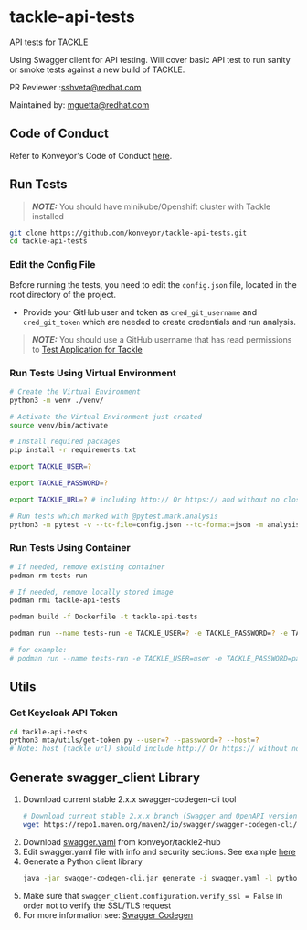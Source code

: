 # tackle-api-tests
API tests for TACKLE

Using Swagger client for API testing.
Will cover basic API test to run sanity or smoke tests against a new build of TACKLE.

PR Reviewer :sshveta@redhat.com

Maintained by: mguetta@redhat.com

## Code of Conduct
Refer to Konveyor's Code of Conduct [here](https://github.com/konveyor/community/blob/main/CODE_OF_CONDUCT.md).

## Run Tests

> **_NOTE:_** You should have minikube/Openshift cluster with Tackle installed

```bash
git clone https://github.com/konveyor/tackle-api-tests.git
cd tackle-api-tests
```

### Edit the Config File
Before running the tests, you need to edit the `config.json` file, located in the root directory of the project.
* Provide your GitHub user and token as `cred_git_username` and `cred_git_token` which are needed to create credentials and run analysis.

> **_NOTE:_** You should use a GitHub username that has read permissions to [Test Application for Tackle](https://github.com/konveyor/tackle-testapp)

### Run Tests Using Virtual Environment
```bash
# Create the Virtual Environment
python3 -m venv ./venv/

# Activate the Virtual Environment just created
source venv/bin/activate

# Install required packages
pip install -r requirements.txt

export TACKLE_USER=?

export TACKLE_PASSWORD=?

export TACKLE_URL=? # including http:// Or https:// and without no closing /

# Run tests which marked with @pytest.mark.analysis
python3 -m pytest -v --tc-file=config.json --tc-format=json -m analysis
```

### Run Tests Using Container
```bash
# If needed, remove existing container
podman rm tests-run

# If needed, remove locally stored image
podman rmi tackle-api-tests

podman build -f Dockerfile -t tackle-api-tests

podman run --name tests-run -e TACKLE_USER=? -e TACKLE_PASSWORD=? -e TACKLE_URL=http://x.x.x.x tackle-api-tests [PYTEST OPTIONS]

# for example:
# podman run --name tests-run -e TACKLE_USER=user -e TACKLE_PASSWORD=pass -e TACKLE_URL=https://1.1.1.1 tackle-api-tests -m tags
```

## Utils

### Get Keycloak API Token
```bash
cd tackle-api-tests
python3 mta/utils/get-token.py --user=? --password=? --host=?
# Note: host (tackle url) should include http:// Or https:// without no closing /
```

## Generate swagger_client Library
1. Download current stable 2.x.x swagger-codegen-cli tool
    ```bash
    # Download current stable 2.x.x branch (Swagger and OpenAPI version 2)
    wget https://repo1.maven.org/maven2/io/swagger/swagger-codegen-cli/2.4.29/swagger-codegen-cli-2.4.29.jar -O swagger-codegen-cli.jar
    ```
2. Download [swagger.yaml](https://raw.githubusercontent.com/konveyor/tackle2-hub/main/docs/swagger.yaml) from konveyor/tackle2-hub
3. Edit swagger.yaml file with info and security sections. See example [here](swagger.yaml#L2352)
4. Generate a Python client library
   ```bash
   java -jar swagger-codegen-cli.jar generate -i swagger.yaml -l python
    ```
5. Make sure that `swagger_client.configuration.verify_ssl = False` in order not to verify the SSL/TLS request
6. For more information see: [Swagger Codegen](https://github.com/swagger-api/swagger-codegen#readme)
